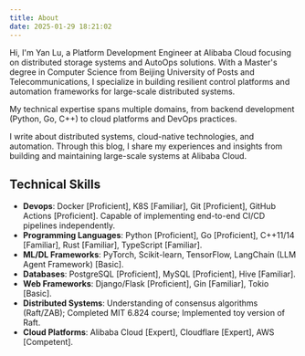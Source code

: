 ```yaml
---
title: About
date: 2025-01-29 18:21:02
---
```



Hi, I'm Yan Lu, a Platform Development Engineer at Alibaba Cloud focusing on distributed storage systems and AutoOps solutions. With a Master's degree in Computer Science from Beijing University of Posts and Telecommunications, I specialize in building resilient control platforms and automation frameworks for large-scale distributed systems.

My technical expertise spans multiple domains, from backend development (Python, Go, C++) to cloud platforms and DevOps practices.

I write about distributed systems, cloud-native technologies, and automation. Through this blog, I share my experiences and insights from building and maintaining large-scale systems at Alibaba Cloud.

## Technical Skills

+ **Devops**: Docker [Proficient], K8S [Familiar], Git [Proficient], GitHub Actions [Proficient]. Capable of implementing end-to-end CI/CD pipelines independently.
+ **Programming Languages**: Python [Proficient], Go [Proficient], C++11/14 [Familiar], Rust [Familiar], TypeScript [Familiar].
+ **ML/DL Frameworks**: PyTorch, Scikit-learn, TensorFlow, LangChain (LLM Agent Framework) [Basic].
+ **Databases**: PostgreSQL [Proficient], MySQL [Proficient], Hive [Familiar].
+ **Web Frameworks**: Django/Flask [Proficient], Gin [Familiar], Tokio [Basic].
+ **Distributed Systems**: Understanding of consensus algorithms (Raft/ZAB); Completed MIT 6.824 course; Implemented toy version of Raft.
+ **Cloud Platforms**: Alibaba Cloud [Expert], Cloudflare [Expert], AWS [Competent].